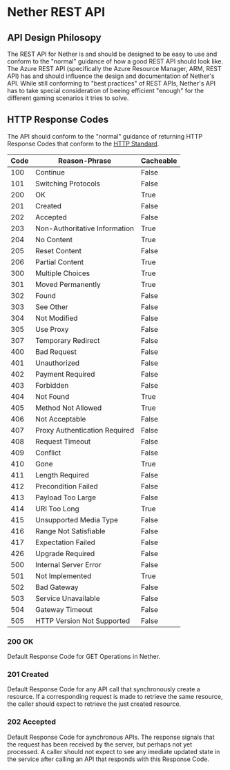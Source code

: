 # Nether REST API

## API Design Philosopy

The REST API for Nether is and should be designed to be easy to use and conform to the "normal" guidance of how a good REST API should look like. The Azure REST API (specifically the Azure Resource Manager, ARM, REST API) has and should influence the design and documentation of Nether's API. While still conforming to "best practices" of REST APIs, Nether's API has to take special consideration of beeing efficient "enough" for the different gaming scenarios it tries to solve.

## HTTP Response Codes

The API should conform to the "normal" guidance of returning HTTP Response Codes that conform to the [HTTP Standard](https://tools.ietf.org/html/rfc7231).

Code  | Reason-Phrase                  | Cacheable 
----- | ------------------------------ | ----------
100   | Continue                       | False     
101   | Switching Protocols            | False     
200   | OK                             | True      
201   | Created                        | False     
202   | Accepted                       | False     
203   | Non-Authoritative Information  | True      
204   | No Content                     | True      
205   | Reset Content                  | False     
206   | Partial Content                | True      
300   | Multiple Choices               | True      
301   | Moved Permanently              | True      
302   | Found                          | False     
303   | See Other                      | False     
304   | Not Modified                   | False     
305   | Use Proxy                      | False     
307   | Temporary Redirect             | False     
400   | Bad Request                    | False     
401   | Unauthorized                   | False     
402   | Payment Required               | False     
403   | Forbidden                      | False     
404   | Not Found                      | True      
405   | Method Not Allowed             | True      
406   | Not Acceptable                 | False     
407   | Proxy Authentication Required  | False     
408   | Request Timeout                | False     
409   | Conflict                       | False     
410   | Gone                           | True      
411   | Length Required                | False     
412   | Precondition Failed            | False     
413   | Payload Too Large              | False     
414   | URI Too Long                   | True      
415   | Unsupported Media Type         | False     
416   | Range Not Satisfiable          | False     
417   | Expectation Failed             | False     
426   | Upgrade Required               | False     
500   | Internal Server Error          | False     
501   | Not Implemented                | True      
502   | Bad Gateway                    | False     
503   | Service Unavailable            | False     
504   | Gateway Timeout                | False     
505   | HTTP Version Not Supported     | False     

### 200 OK

Default Response Code for GET Operations in Nether.

### 201 Created

Default Response Code for any API call that synchronously create a resource. If a corresponding request is made to retrieve the same resource, the caller should expect to retrieve the just created resource.

### 202 Accepted

Default Response Code for aynchronous APIs. The response signals that the request has been received by the server, but perhaps not yet processed. A caller should not expect to see any imediate updated state in the service after calling an API that responds with this Response Code.

